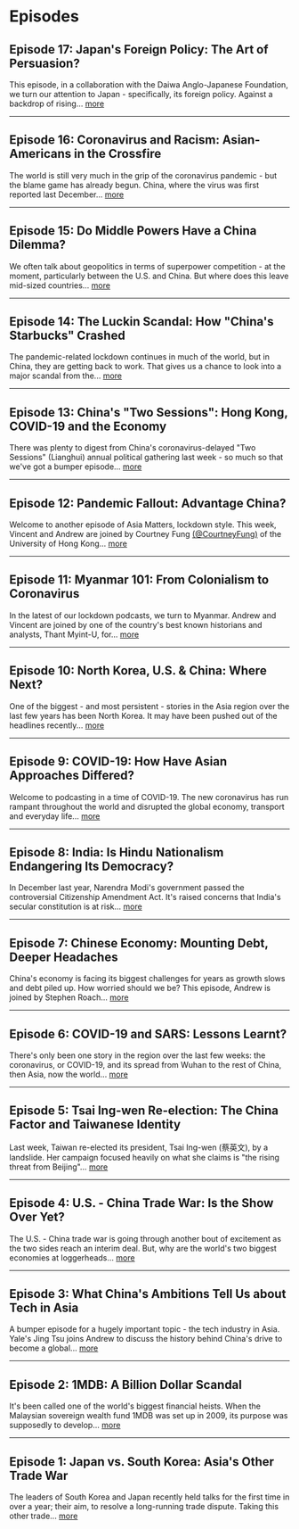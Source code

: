 # Episodes

## Episode 17: Japan's Foreign Policy: The Art of Persuasion?

This episode, in a collaboration with the Daiwa Anglo-Japanese Foundation, we turn our attention to Japan - specifically, its foreign policy. Against a backdrop of rising... [more](/episode-17)

____________________________________________________________________________
  
## Episode 16: Coronavirus and Racism: Asian-Americans in the Crossfire

The world is still very much in the grip of the coronavirus pandemic - but the blame game has already begun. China, where the virus was first reported last December... [more](/episode-16)

____________________________________________________________________________
  
## Episode 15: Do Middle Powers Have a China Dilemma?

We often talk about geopolitics in terms of superpower competition - at the moment, particularly between the U.S. and China. But where does this leave mid-sized countries... [more](/episode-15)

____________________________________________________________________________

## Episode 14: The Luckin Scandal: How "China's Starbucks" Crashed

The pandemic-related lockdown continues in much of the world, but in China, they are getting back to work. That gives us a chance to look into a major scandal from the... [more](/episode-14)

____________________________________________________________________________

## Episode 13: China's "Two Sessions": Hong Kong, COVID-19 and the Economy


There was plenty to digest from China's coronavirus-delayed "Two Sessions" (Lianghui) annual political gathering last week - so much so that we've got a bumper episode... [more](/episode-13)

____________________________________________________________________________

## Episode 12: Pandemic Fallout: Advantage China?

Welcome to another episode of Asia Matters, lockdown style. This week, Vincent and Andrew are joined by Courtney Fung [(@CourtneyFung)](https://twitter.com/courtneyfung?lang=en) of the University of Hong Kong... [more](/episode-12)

____________________________________________________________________________

## Episode 11: Myanmar 101: From Colonialism to Coronavirus

In the latest of our lockdown podcasts, we turn to Myanmar. Andrew and Vincent are joined by one of the country's best known historians and analysts, Thant Myint-U, for... [more](/episode-11)

____________________________________________________________________________

## Episode 10: North Korea, U.S. & China: Where Next?

One of the biggest - and most persistent - stories in the Asia region over the last few years has been North Korea. It may have been pushed out of the headlines recently... [more](/episode-10)

____________________________________________________________________________

## Episode 9: COVID-19: How Have Asian Approaches Differed?

Welcome to podcasting in a time of COVID-19. The new coronavirus has run rampant throughout the world and disrupted the global economy, transport and everyday life... [more](/episode-9)

____________________________________________________________________________

## Episode 8: India: Is Hindu Nationalism Endangering Its Democracy?

In December last year, Narendra Modi's government passed the controversial Citizenship Amendment Act. It's raised concerns that India's secular constitution is at risk... [more](/episode-8)

____________________________________________________________________________

## Episode 7: Chinese Economy: Mounting Debt, Deeper Headaches

China's economy is facing its biggest challenges for years as growth slows and debt piled up. How worried should we be? This episode, Andrew is joined by Stephen Roach... [more](/episode-7)

____________________________________________________________________________

## Episode 6: COVID-19 and SARS: Lessons Learnt?

There's only been one story in the region over the last few weeks: the coronavirus, or COVID-19, and its spread from Wuhan to the rest of China, then Asia, now the world... [more](/episode-6)

____________________________________________________________________________

## Episode 5: Tsai Ing-wen Re-election: The China Factor and Taiwanese Identity

Last week, Taiwan re-elected its president, Tsai Ing-wen (蔡英文), by a landslide. Her campaign focused heavily on what she claims is "the rising threat from Beijing"... [more](/episode-5)

____________________________________________________________________________

## Episode 4: U.S. - China Trade War: Is the Show Over Yet?

The U.S. - China trade war is going through another bout of excitement as the two sides reach an interim deal. But, why are the world's two biggest economies at loggerheads... [more](/episode-4)

____________________________________________________________________________

## Episode 3: What China's Ambitions Tell Us about Tech in Asia

A bumper episode for a hugely important topic - the tech industry in Asia. Yale's Jing Tsu joins Andrew to discuss the history behind China's drive to become a global... [more](/episode-3)

____________________________________________________________________________

## Episode 2: 1MDB: A Billion Dollar Scandal

It's been called one of the world's biggest financial heists. When the Malaysian sovereign wealth fund 1MDB was set up in 2009, its purpose was supposedly to develop... [more](/episode-2)

____________________________________________________________________________

## Episode 1: Japan vs. South Korea: Asia's Other Trade War

The leaders of South Korea and Japan recently held talks for the first time in over a year; their aim, to resolve a long-running trade dispute. Taking this other trade... [more](/episode-1)


<script src="https://apps.elfsight.com/p/platform.js" defer></script>
<div class="elfsight-app-96e6b0b5-e3c6-4bfc-8d1d-4537b56d8af1"></div>
